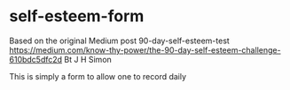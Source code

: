# self-esteem-form

Based on the original Medium post 90-day-self-esteem-test 
https://medium.com/know-thy-power/the-90-day-self-esteem-challenge-610bdc5dfc2d
Bt J H Simon

This is simply a form to allow one to record daily 
